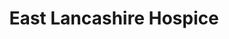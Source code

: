 ---
title: "East Lancashire Hospice"
url: /blackburn/east-lancashire-hospice/
shop: Gebrauchtwaren
---